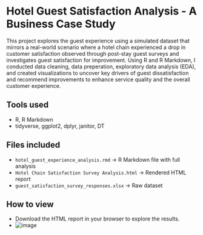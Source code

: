 # Hotel Guest Satisfaction Analysis - A Business Case Study 

This project explores the guest experience using a simulated dataset that mirrors a real-world scenario where a hotel chain experienced a drop in customer satisfaction observed through post-stay guest surveys and investigates guest satisfaction for improvement. Using R and R Markdown, I conducted data cleaning, data preperation, exploratory data analysis (EDA), and created visualizations to uncover key drivers of guest dissatisfaction and recommend improvements to enhance service quality and the overall customer experience.

## Tools used
- R, R Markdown
- tidyverse, ggplot2, dplyr, janitor, DT

## Files included
- `hotel_guest_experience_analysis.rmd` → R Markdown file with full analysis
- `Hotel Chain Satisfaction Survey Analysis.html` → Rendered HTML report
- `guest_satisfaction_survey_responses.xlsx` → Raw dataset

## How to view
- Download the HTML report in your browser to explore the results.
- ![image](https://github.com/user-attachments/assets/5d6028f4-cd3e-4a4d-95bc-010eee0e76d7)

